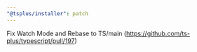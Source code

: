 ```yaml
---
"@tsplus/installer": patch
---
```


Fix Watch Mode and Rebase to TS/main (https://github.com/ts-plus/typescript/pull/197)
